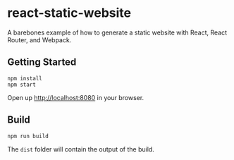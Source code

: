 # react-static-website

A barebones example of how to generate a static website with React, React Router, and Webpack.

## Getting Started

```
npm install
npm start
```

Open up [http://localhost:8080](http://localhost:8080) in your browser.

## Build

```
npm run build
```

The `dist` folder will contain the output of the build.

